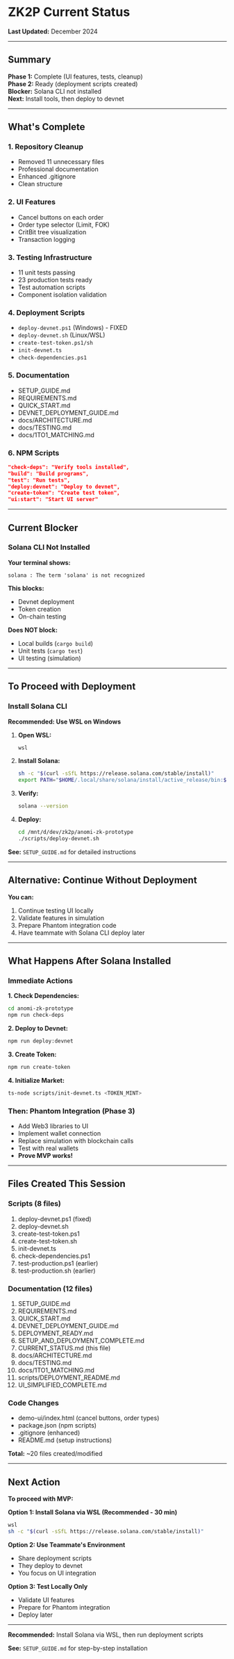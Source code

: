 # ZK2P Current Status

**Last Updated:** December 2024

---

## Summary

**Phase 1:** Complete (UI features, tests, cleanup)  
**Phase 2:** Ready (deployment scripts created)  
**Blocker:** Solana CLI not installed  
**Next:** Install tools, then deploy to devnet

---

## What's Complete

### 1. Repository Cleanup
- Removed 11 unnecessary files
- Professional documentation
- Enhanced .gitignore
- Clean structure

### 2. UI Features
- Cancel buttons on each order
- Order type selector (Limit, FOK)
- CritBit tree visualization
- Transaction logging

### 3. Testing Infrastructure
- 11 unit tests passing
- 23 production tests ready
- Test automation scripts
- Component isolation validation

### 4. Deployment Scripts
- `deploy-devnet.ps1` (Windows) - FIXED
- `deploy-devnet.sh` (Linux/WSL)
- `create-test-token.ps1/sh`
- `init-devnet.ts`
- `check-dependencies.ps1`

### 5. Documentation
- SETUP_GUIDE.md
- REQUIREMENTS.md
- QUICK_START.md
- DEVNET_DEPLOYMENT_GUIDE.md
- docs/ARCHITECTURE.md
- docs/TESTING.md
- docs/1TO1_MATCHING.md

### 6. NPM Scripts
```json
"check-deps": "Verify tools installed",
"build": "Build programs",
"test": "Run tests",
"deploy:devnet": "Deploy to devnet",
"create-token": "Create test token",
"ui:start": "Start UI server"
```

---

## Current Blocker

### Solana CLI Not Installed

**Your terminal shows:**
```
solana : The term 'solana' is not recognized
```

**This blocks:**
- Devnet deployment
- Token creation
- On-chain testing

**Does NOT block:**
- Local builds (`cargo build`)
- Unit tests (`cargo test`)
- UI testing (simulation)

---

## To Proceed with Deployment

### Install Solana CLI

**Recommended: Use WSL on Windows**

1. **Open WSL:**
   ```bash
   wsl
   ```

2. **Install Solana:**
   ```bash
   sh -c "$(curl -sSfL https://release.solana.com/stable/install)"
   export PATH="$HOME/.local/share/solana/install/active_release/bin:$PATH"
   ```

3. **Verify:**
   ```bash
   solana --version
   ```

4. **Deploy:**
   ```bash
   cd /mnt/d/dev/zk2p/anomi-zk-prototype
   ./scripts/deploy-devnet.sh
   ```

**See:** `SETUP_GUIDE.md` for detailed instructions

---

## Alternative: Continue Without Deployment

**You can:**
1. Continue testing UI locally
2. Validate features in simulation
3. Prepare Phantom integration code
4. Have teammate with Solana CLI deploy later

---

## What Happens After Solana Installed

### Immediate Actions

**1. Check Dependencies:**
```bash
cd anomi-zk-prototype
npm run check-deps
```

**2. Deploy to Devnet:**
```bash
npm run deploy:devnet
```

**3. Create Token:**
```bash
npm run create-token
```

**4. Initialize Market:**
```bash
ts-node scripts/init-devnet.ts <TOKEN_MINT>
```

### Then: Phantom Integration (Phase 3)

- Add Web3 libraries to UI
- Implement wallet connection
- Replace simulation with blockchain calls
- Test with real wallets
- **Prove MVP works!**

---

## Files Created This Session

### Scripts (8 files)
1. deploy-devnet.ps1 (fixed)
2. deploy-devnet.sh
3. create-test-token.ps1
4. create-test-token.sh
5. init-devnet.ts
6. check-dependencies.ps1
7. test-production.ps1 (earlier)
8. test-production.sh (earlier)

### Documentation (12 files)
1. SETUP_GUIDE.md
2. REQUIREMENTS.md
3. QUICK_START.md
4. DEVNET_DEPLOYMENT_GUIDE.md
5. DEPLOYMENT_READY.md
6. SETUP_AND_DEPLOYMENT_COMPLETE.md
7. CURRENT_STATUS.md (this file)
8. docs/ARCHITECTURE.md
9. docs/TESTING.md
10. docs/1TO1_MATCHING.md
11. scripts/DEPLOYMENT_README.md
12. UI_SIMPLIFIED_COMPLETE.md

### Code Changes
- demo-ui/index.html (cancel buttons, order types)
- package.json (npm scripts)
- .gitignore (enhanced)
- README.md (setup instructions)

**Total:** ~20 files created/modified

---

## Next Action

**To proceed with MVP:**

**Option 1: Install Solana via WSL (Recommended - 30 min)**
```bash
wsl
sh -c "$(curl -sSfL https://release.solana.com/stable/install)"
```

**Option 2: Use Teammate's Environment**
- Share deployment scripts
- They deploy to devnet
- You focus on UI integration

**Option 3: Test Locally Only**
- Validate UI features
- Prepare for Phantom integration
- Deploy later

---

**Recommended:** Install Solana via WSL, then run deployment scripts

**See:** `SETUP_GUIDE.md` for step-by-step installation

